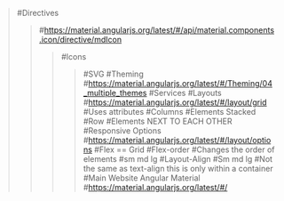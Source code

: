 >#Directives
>>#https://material.angularjs.org/latest/#/api/material.components.icon/directive/mdIcon
>>>#Icons
>>>>#SVG
>#Theming
>>#https://material.angularjs.org/latest/#/Theming/04_multiple_themes
>#Services
>#Layouts
>>#https://material.angularjs.org/latest/#/layout/grid
>>#Uses attributes
>>>#Columns
>>>>#Elements Stacked
>>>#Row
>>>>#Elements NEXT TO EACH OTHER
>>#Responsive Options
>>>#https://material.angularjs.org/latest/#/layout/options
>>#Flex == Grid
>>#Flex-order
>>>#Changes the order of elements
>>>#sm md lg
>>#Layout-Align
>>>#Sm md lg 
>>>#Not the same as text-align this is only within a container
>#Main Website Angular Material
>>#https://material.angularjs.org/latest/#/
